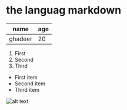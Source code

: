 # the languag markdown

| name | age|
| ---- | ---|
|ghadeer |20|

1. First 
2. Second 
3. Third 

- First item
- Second item
- Third item

![alt text](ser.jpg)
